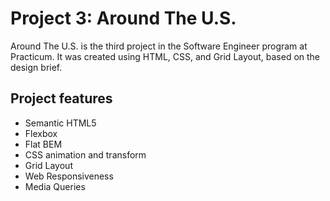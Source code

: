# Project 3: Around The U.S.

Around The U.S. is the third project in the Software Engineer program at Practicum. It was created using HTML, CSS, and Grid Layout, based on the design brief.

## Project features

- Semantic HTML5
- Flexbox
- Flat BEM
- CSS animation and transform
- Grid Layout
- Web Responsiveness
- Media Queries
